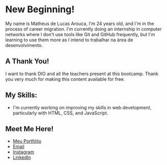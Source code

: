 # New Beginning!

My name is Matheus de Lucas Arouca, I'm 24 years old, and I'm in the process of career migration. I'm currently doing an internship in computer networks where I don't use tools like Git and GitHub frequently, but I'm learning to use them more as I intend to trabalhar na área de desenvolvimento.

## A Thank You!
I want to thank DIO and all the teachers present at this bootcamp. Thank you very much for making this content available for free.

## My Skills:
- I'm currently working on improving my skills in web development, particularly with HTML, CSS, and JavaScript.

## Meet Me Here!
- [Meu Portfólio](https://github.com/dlucas027)
- [Email](https://mail.google.com/mail/u/1/#inbox)
- [Instagram](https://www.instagram.com/dlucasz027?igsh=OXQyZDQwd2E1ZWJ0)
- [LinkedIn](https://www.linkedin.com/in/matheus-de-lucas-arouca-9ab53a273/)

